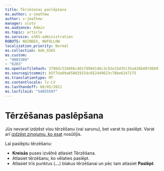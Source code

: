 ```yaml
---
title: Tērzēšanas paslēpšana
ms.author: v-jmathew
author: v-jmathew
manager: scotv
ms.audience: Admin
ms.topic: article
ms.service: o365-administration
ROBOTS: NOINDEX, NOFOLLOW
localization_priority: Normal
ms.collection: Adm_O365
ms.custom:
- "9003309"
- "6203"
ms.openlocfilehash: 3786dc516866c461fd904146c3c92e33d35c35a426b407d6b93d97fd11446ce9
ms.sourcegitcommit: b5f7da89a650d2915dc652449623c78be6247175
ms.translationtype: MT
ms.contentlocale: lv-LV
ms.lasthandoff: 08/05/2021
ms.locfileid: "54055597"
---
```

# <a name="hide-a-chat"></a>Tērzēšanas paslēpšana

Jūs nevarat izdzēst visu tērzēšanu (vai sarunu), bet varat to paslēpt. Varat arī [izdzēst ziņojumu, ko esat](https://support.office.com/client/delete-a-message-you-have-sent-67bd76a5-04e7-46ea-9ef0-5800865cb8f3) nosūtījis.

Lai paslēptu tērzēšanu:

- **Kreisās** puses izvēlnē atlasiet Tērzēšana.
- Atlasiet tērzēšanu, ko vēlaties paslēpt.
- Atlasiet trīs punktus (**...**) blakus tērzēšanai un pēc tam atlasiet **Paslēpt**.
